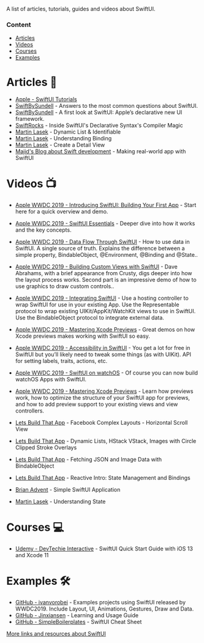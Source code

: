 A list of articles, tutorials, guides and videos about SwiftUI.

### Content
- [Articles](#articles)
- [Videos](#videos)
- [Courses](#courses)
- [Examples](#examples)


# Articles 📝

* [Apple - SwiftUI Tutorials](https://developer.apple.com/tutorials/swiftui/tutorials)
* [SwiftBySundell](https://wwdcbysundell.com/2019/swiftui-common-questions/) - Answers to the most common questions about SwiftUI.
* [SwiftBySundell](https://wwdcbysundell.com/2019/swiftui-first-look/) - A first look at SwiftUI: Apple’s declarative new UI framework.
* [SwiftRocks](https://swiftrocks.com/inside-swiftui-compiler-magic.html) - Inside SwiftUI's Declarative Syntax's Compiler Magic
* [Martin Lasek](https://medium.com/@martinlasek/swiftui-dynamic-list-identifiable-73c56215f9ff) - Dynamic List & Identifiable
* [Martin Lasek](https://medium.com/@martinlasek/swiftui-understanding-binding-8e20269a76bc) - Understanding Binding
* [Martin Lasek](https://medium.com/@martinlasek/swiftui-detail-view-44772246fa2a) - Create a Detail View
* [Majid's Blog about Swift development](https://mecid.github.io/2019/06/05/swiftui-making-real-world-app/) - Making real-world app with SwiftUI


# Videos 📺

* [Apple WWDC 2019 - Introducing SwiftUI: Building Your First App](https://developer.apple.com/videos/play/wwdc2019/204/) - Start here for a quick overview and demo.
* [Apple WWDC 2019 - SwiftUI Essentials](https://developer.apple.com/videos/play/wwdc2019/216/) - Deeper dive into how it works and the key concepts.
* [Apple WWDC 2019 - Data Flow Through SwiftUI](https://developer.apple.com/videos/play/wwdc2019/226/) - How to use data in SwiftUI. A single source of truth. Explains the difference between a simple property, BindableObject, @Environment, @Binding and @State..
* [Apple WWDC 2019 - Building Custom Views with SwiftUI](https://developer.apple.com/videos/play/wwdc2019/237/) - Dave Abrahams, with a brief appearance from Crusty, digs deeper into how the layout process works. Second part is an impressive demo of how to use graphics to draw custom controls..
* [Apple WWDC 2019 - Integrating SwiftUI](https://developer.apple.com/videos/play/wwdc2019/231/) - Use a hosting controller to wrap SwiftUI for use in your existing App. Use the Representable protocol to wrap existing UIKit/AppKit/WatchKit views to use in SwiftUI. Use the BindableObject protocol to integrate external data.
* [Apple WWDC 2019 - Mastering Xcode Previews](https://developer.apple.com/videos/play/wwdc2019/233/) - Great demos on how Xcode previews makes working with SwiftUI so easy.
* [Apple WWDC 2019 - Accessibility in SwiftUI](https://developer.apple.com/videos/play/wwdc2019/238/) - You get a lot for free in SwiftUI but you’ll likely need to tweak some things (as with UIKit). API for setting labels, traits, actions, etc.
* [Apple WWDC 2019 - SwiftUI on watchOS](https://developer.apple.com/videos/play/wwdc2019/219/) - Of course you can now build watchOS Apps with SwiftUI.
* [Apple WWDC 2019 - Mastering Xcode Previews](https://developer.apple.com/videos/play/wwdc2019/233) - Learn how previews work, how to optimize the structure of your SwiftUI app for previews, and how to add preview support to your existing views and view controllers.

* [Lets Build That App](https://www.youtube.com/watch?v=7QgPpvqTfeo) - Facebook Complex Layouts - Horizontal Scroll View
* [Lets Build That App](https://www.youtube.com/watch?v=bz6GTYaIQXU) - Dynamic Lists, HStack VStack, Images with Circle Clipped Stroke Overlays
* [Lets Build That App](https://www.youtube.com/watch?v=xT4wGOc2jd4) - Fetching JSON and Image Data with BindableObject
* [Lets Build That App](https://www.youtube.com/watch?v=l7vkP6WW6Yk) - Reactive Intro: State Management and Bindings
* [Brian Advent](https://www.youtube.com/watch?v=Pfw7zWxchQc) - Simple SwiftUI Application
* [Martin Lasek](https://www.youtube.com/watch?v=KD4OAjQJYPc) - Understanding State


# Courses 💻

* [Udemy - DevTechie Interactive](https://www.udemy.com/swiftui-quick-start-guide-with-ios-13-and-xcode-11/) - SwiftUI Quick Start Guide with iOS 13 and Xcode 11


# Examples 🛠

* [GitHub - ivanvorobei](https://github.com/ivanvorobei/SwiftUI) - Examples projects using SwiftUI released by WWDC2019. Include Layout, UI, Animations, Gestures, Draw and Data.
* [GitHub - Jinxiansen](https://github.com/Jinxiansen/SwiftUI) - Learning and Usage Guide
* [GitHub - SimpleBoilerplates](https://github.com/SimpleBoilerplates/SwiftUI-Cheat-Sheet) - SwiftUI Cheat Sheet


[More links and resources about SwiftUI](https://github.com/Juanpe/About-SwiftUI)
